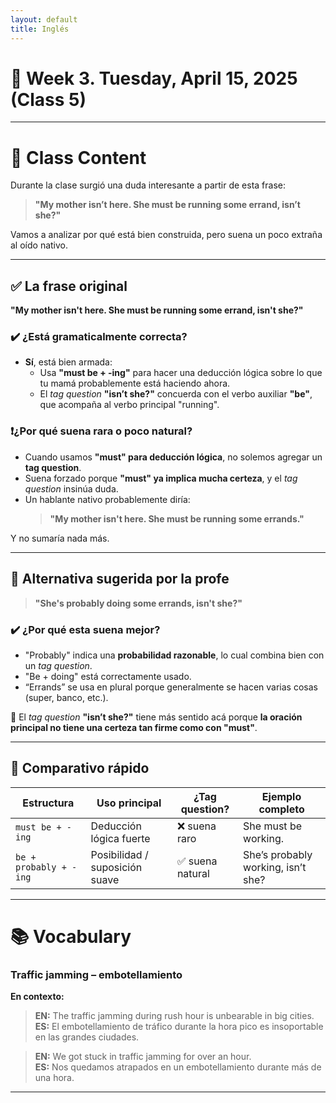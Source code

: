 ```yaml
---
layout: default
title: Inglés
---
```


# 📅 Week 3. Tuesday, April 15, 2025 (Class 5)
---

# 🧠 **Class Content**

Durante la clase surgió una duda interesante a partir de esta frase:

> **"My mother isn’t here. She must be running some errand, isn’t she?"**

Vamos a analizar por qué está bien construida, pero suena un poco extraña al oído nativo.

---

## ✅ La frase original

**"My mother isn't here. She must be running some errand, isn't she?"**

### ✔️ ¿Está gramaticalmente correcta?
- **Sí**, está bien armada:
  - Usa **"must be + -ing"** para hacer una deducción lógica sobre lo que tu mamá probablemente está haciendo ahora.
  - El *tag question* **"isn’t she?"** concuerda con el verbo auxiliar **"be"**, que acompaña al verbo principal "running".

### ❗¿Por qué suena rara o poco natural?
- Cuando usamos **"must" para deducción lógica**, no solemos agregar un **tag question**.
- Suena forzado porque **"must" ya implica mucha certeza**, y el *tag question* insinúa duda.
- Un hablante nativo probablemente diría:
  > **"My mother isn't here. She must be running some errands."**

Y no sumaría nada más.

---

## 🔄 Alternativa sugerida por la profe

> **"She's probably doing some errands, isn't she?"**

### ✔️ ¿Por qué esta suena mejor?
- "Probably" indica una **probabilidad razonable**, lo cual combina bien con un *tag question*.
- "Be + doing" está correctamente usado.
- “Errands” se usa en plural porque generalmente se hacen varias cosas (super, banco, etc.).

📌 El *tag question* **"isn’t she?"** tiene más sentido acá porque **la oración principal no tiene una certeza tan firme como con "must"**.

---

## 🎯 Comparativo rápido

| Estructura                | Uso principal                  | ¿Tag question? | Ejemplo completo                                  |
|---------------------------|--------------------------------|----------------|--------------------------------------------------|
| `must be + -ing`          | Deducción lógica fuerte        | ❌ suena raro   | She must be working.                            |
| `be + probably + -ing`    | Posibilidad / suposición suave | ✅ suena natural| She’s probably working, isn’t she?              |

---

# 📚 Vocabulary

### **Traffic jamming** – embotellamiento

**En contexto:**

> **EN:** The traffic jamming during rush hour is unbearable in big cities.  
> **ES:** El embotellamiento de tráfico durante la hora pico es insoportable en las grandes ciudades.

> **EN:** We got stuck in traffic jamming for over an hour.  
> **ES:** Nos quedamos atrapados en un embotellamiento durante más de una hora.

---

